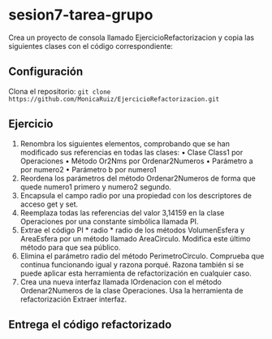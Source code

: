 # sesion7-tarea-grupo
Crea un proyecto de consola llamado EjercicioRefactorizacion y copia las siguientes clases con el código correspondiente:

## Configuración
Clona el repositorio: `git clone https://github.com/MonicaRuiz/EjercicioRefactorizacion.git`

## Ejercicio
1. Renombra los siguientes elementos, comprobando que se han modificado sus referencias en todas las clases:
• Clase Class1 por Operaciones
• Método Or2Nms por Ordenar2Numeros
• Parámetro a por numero2
• Parámetro b por numero1
2. Reordena los parámetros del método Ordenar2Numeros de forma que quede numero1 primero y numero2 segundo.
3. Encapsula el campo radio por una propiedad con los descriptores de acceso get y set.
4. Reemplaza todas las referencias del valor 3,14159 en la clase Operaciones por una constante simbólica llamada PI.
5. Extrae el código PI * radio * radio de los métodos VolumenEsfera y AreaEsfera por un método llamado AreaCirculo. Modifica este último método para que sea público.
6. Elimina el parámetro radio del método PerimetroCirculo. Comprueba que continua funcionando igual y razona porqué. Razona también si se puede aplicar esta herramienta de refactorización en cualquier caso.
7. Crea una nueva interfaz llamada IOrdenacion con el método Ordenar2Numeros de la clase Operaciones. Usa la herramienta de refactorización Extraer interfaz.

## Entrega el código refactorizado

